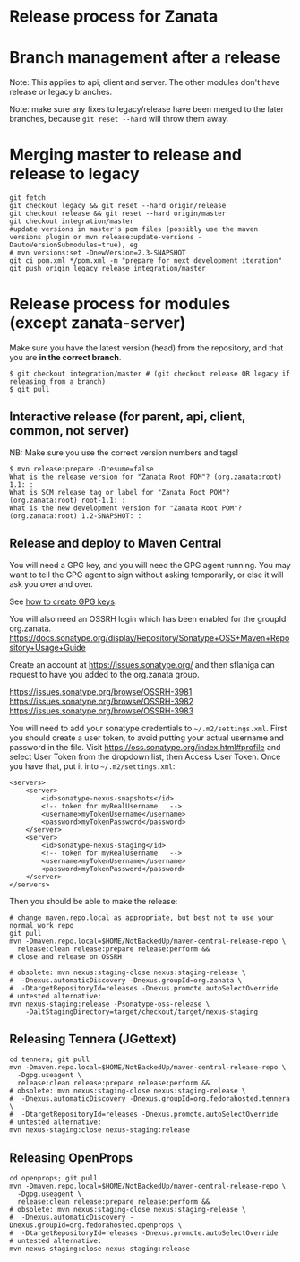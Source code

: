 # Release process for Zanata

# Branch management after a release

Note: This applies to api, client and server.  The other modules don't have release or legacy branches.

Note: make sure any fixes to legacy/release have been merged to the later branches, because `git reset --hard` will throw them away.

# Merging master to release and release to legacy
    git fetch
    git checkout legacy && git reset --hard origin/release
    git checkout release && git reset --hard origin/master
    git checkout integration/master
    #update versions in master's pom files (possibly use the maven versions plugin or mvn release:update-versions -DautoVersionSubmodules=true), eg
    # mvn versions:set -DnewVersion=2.3-SNAPSHOT
    git ci pom.xml */pom.xml -m "prepare for next development iteration"
    git push origin legacy release integration/master

# Release process for modules (except zanata-server)

Make sure you have the latest version (head) from the repository, and that you are **in the correct branch**.  

    $ git checkout integration/master # (git checkout release OR legacy if releasing from a branch)
    $ git pull

## Interactive release (for parent, api, client, common, not server)

NB: Make sure you use the correct version numbers and tags!

    $ mvn release:prepare -Dresume=false
    What is the release version for "Zanata Root POM"? (org.zanata:root) 1.1: : 
    What is SCM release tag or label for "Zanata Root POM"? (org.zanata:root) root-1.1: : 
    What is the new development version for "Zanata Root POM"? (org.zanata:root) 1.2-SNAPSHOT: : 


## Release and deploy to Maven Central ##

You will need a GPG key, and you will need the GPG agent running.  You may want to tell the GPG agent to sign without asking temporarily, or else it will ask you over and over.  

See [how to create GPG keys](http://fedoraproject.org/wiki/Creating_GPG_Keys).

You will also need an OSSRH login which has been enabled for the groupId org.zanata.   https://docs.sonatype.org/display/Repository/Sonatype+OSS+Maven+Repository+Usage+Guide

Create an account at https://issues.sonatype.org/ and then sflaniga can request to have you added to the org.zanata group.

https://issues.sonatype.org/browse/OSSRH-3981
https://issues.sonatype.org/browse/OSSRH-3982
https://issues.sonatype.org/browse/OSSRH-3983


You will need to add your sonatype credentials to `~/.m2/settings.xml`.  First you should create a user token, to avoid putting your actual username and password in the file.  Visit https://oss.sonatype.org/index.html#profile and select User Token from the dropdown list, then Access User Token.  Once you have that, put it into `~/.m2/settings.xml`:

	<servers>
		<server>
			<id>sonatype-nexus-snapshots</id>
			<!-- token for myRealUsername	-->
			<username>myTokenUsername</username>
			<password>myTokenPassword</password>
		</server>
		<server>
			<id>sonatype-nexus-staging</id>
			<!-- token for myRealUsername	-->
			<username>myTokenUsername</username>
			<password>myTokenPassword</password>
		</server>
	</servers>

Then you should be able to make the release:

    # change maven.repo.local as appropriate, but best not to use your normal work repo 
    git pull
    mvn -Dmaven.repo.local=$HOME/NotBackedUp/maven-central-release-repo \
      release:clean release:prepare release:perform &&
    # close and release on OSSRH

    # obsolete: mvn nexus:staging-close nexus:staging-release \
    #  -Dnexus.automaticDiscovery -Dnexus.groupId=org.zanata \
    #  -DtargetRepositoryId=releases -Dnexus.promote.autoSelectOverride
    # untested alternative:
    mvn nexus-staging:release -Psonatype-oss-release \
        -DaltStagingDirectory=target/checkout/target/nexus-staging

## Releasing Tennera (JGettext) ##
    cd tennera; git pull
    mvn -Dmaven.repo.local=$HOME/NotBackedUp/maven-central-release-repo \
      -Dgpg.useagent \
      release:clean release:prepare release:perform &&
    # obsolete: mvn nexus:staging-close nexus:staging-release \
    #  -Dnexus.automaticDiscovery -Dnexus.groupId=org.fedorahosted.tennera \
    #  -DtargetRepositoryId=releases -Dnexus.promote.autoSelectOverride
    # untested alternative:
    mvn nexus-staging:close nexus-staging:release

## Releasing OpenProps ##
    cd openprops; git pull
    mvn -Dmaven.repo.local=$HOME/NotBackedUp/maven-central-release-repo \
      -Dgpg.useagent \
      release:clean release:prepare release:perform &&
    # obsolete: mvn nexus:staging-close nexus:staging-release \
    #  -Dnexus.automaticDiscovery -Dnexus.groupId=org.fedorahosted.openprops \
    #  -DtargetRepositoryId=releases -Dnexus.promote.autoSelectOverride
    # untested alternative:
    mvn nexus-staging:close nexus-staging:release